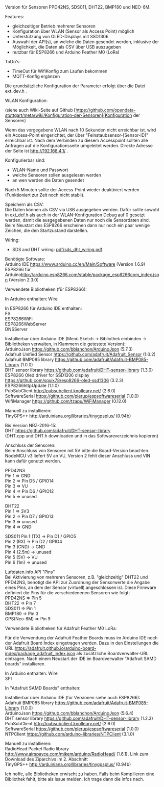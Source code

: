 Version für Sensoren PPD42NS, SDS011, DHT22, BMP180 und NEO-6M.  

Features:  
- gleichzeitiger Betrieb mehrerer Sensoren  
- Konfiguration über WLAN (Sensor als Access Point) möglich  
- Unterstützung von OLED-Displays mit SSD1306  
- Auswahl der API(s), an welche die Daten gesendet werden, inklusive der Möglichkeit, die Daten als CSV über USB auszugeben   
- nutzbar für ESP8266 und Arduino Feather M0 (LoRa)

ToDo's:
- TimeOut für WifiKonfig zum Laufen bekommen
- MQTT-Konfig ergänzen

Die grundsätzliche Konfiguration der Parameter erfolgt über die Datei ext_dev.h .
  
WLAN Konfiguration:

(siehe auch Wiki-Seite auf Github [https://github.com/opendata-stuttgart/meta/wiki/Konfiguration-der-Sensoren](Konfiguration der Sensoren)  

Wenn das vorgegebene WLAN nach 10 Sekunden nicht erreichbar ist, wird ein Access-Point eingerichtet, der über "Feinstaubsensor-\[Sensor-ID\]" erreichbar ist. Nach dem Verbinden zu diesem Accesspoint sollten alle Anfragen auf die Konfigurationsseite umgeleitet werden. Direkte Adresse der Seite ist http://192.168.4.1/ .

Konfigurierbar sind:  
- WLAN-Name und Passwort  
- welche Sensoren sollen ausgelesen werden  
- an wen werden die Daten gesendet  
  
Nach 5 Minuten sollte der Access-Point wieder deaktiviert werden (Funktioniert zur Zeit noch nicht stabil).  
  
  
Speichern als CSV:  
Die Daten können als CSV via USB ausgegeben werden. Dafür sollte sowohl in ext_def.h als auch in der WLAN-Konfiguration Debug auf 0 gesetzt werden, damit die ausgegebenen Daten nur noch die Sensordaten sind. Beim Neustart des ESP8266 erscheinen dann nur noch ein paar wenige Zeichen, die den Startzustand darstellen.  
  
Wiring:

* SDS and DHT wiring: [pdf/sds_dht_wiring.pdf](pdf/sds_dht_wiring.pdf)

Benötigte Software:  
Arduino IDE <https://www.arduino.cc/en/Main/Software>  (Version 1.6.9)
ESP8266 für Arduino<http://arduino.esp8266.com/stable/package_esp8266com_index.json> (Version 2.3.0)  
  
  
Verwendete Bibliotheken (für ESP8266):  
  
In Arduino enthalten:
Wire

In ESP8266 für Arduino IDE enthalten:  
FS  
ESP8266WiFi  
ESP8266WebServer  
DNSServer  
  
Installierbar über Arduino IDE (Menü Sketch -> Bibliothek einbinden -> Bibliotheken verwalten, in Klammern die getestete Version):  
ArduinoJson <https://github.com/bblanchon/ArduinoJson> (5.7.3)  
Adafruit Unified Sensor <https://github.com/adafruit/Adafruit_Sensor> (1.0.2)  
Adafruit BMP085 library <https://github.com/adafruit/Adafruit-BMP085-Library> (1.0.0)  
DHT sensor library <https://github.com/adafruit/DHT-sensor-library> (1.3.0)  
ESP8266 Oled driver for SSD1306 display <https://github.com/squix78/esp8266-oled-ssd1306> (3.2.3)  
ESP8266httpUpdate (1.1.0)  
PubSubClient <http://pubsubclient.knolleary.net/> (2.6.0)  
SoftwareSerial <https://github.com/plerup/espsoftwareserial> (1.0.0)  
WifiManager <https://github.com/tzapu/WiFiManager> (0.12.0)  
  
Manuell zu installieren:  
TinyGPS++ <http://arduiniana.org/libraries/tinygpsplus/> (0.94b)  
  
  
Bis Version NRZ-2016-15:  
DHT <https://github.com/adafruit/DHT-sensor-library>  
(DHT.cpp und DHT.h downloaden und in das Softwareverzeichnis kopieren)  
  
  
Anschluss der Sensoren:  
Beim Anschluss von Sensoren mit 5V bitte die Board-Version beachten. NodeMCU v3 liefert 5V an VU, Version 2 fehlt dieser Anschluss und VIN kann dafür genutzt werden.  
  
PPD42NS  
Pin 1 => GND  
Pin 2 => Pin D5 / GPIO14  
Pin 3 => VU  
Pin 4 => Pin D6 / GPIO12  
Pin 5 => unused  
  
DHT22  
Pin 1 => 3V3  
Pin 2 => Pin D7 / GPIO13  
Pin 3 => unused  
Pin 4 => GND  

SDS011
Pin 1 (TX)   -> Pin D1 / GPIO5  
Pin 2 (RX)   -> Pin D2 / GPIO4  
Pin 3 (GND)  -> GND  
Pin 4 (2.5m) -> unused  
Pin 5 (5V)   -> VU  
Pin 6 (1m)   -> unused  
  
  
Luftdaten.info API "Pins"  
Bei Aktivierung von mehreren Sensoren, z.B. "gleichzeitig" DHT22 und PPD42NS, benötigt die API zur Zuordnung der Sensorwerte die Angabe eines Pins, an dem der Sensor (virtuell) angeschlossen ist.
Diese Firmware definiert die Pins für die verschiedenenen Sensoren wie folgt:  
PPD42NS => Pin 5  
DHT22 => Pin 7  
SDS011 => Pin 1  
BMP180 => Pin 3  
GPS(Neo-6M) => Pin 9  
  
  
Verwendete Bibliotheken für Adafruit Feather M0 LoRa:  

Für die Verwendung der Adafruit Feather Boards muss im Arduino IDE noch der Adafruit Board Index eingetragen werden. Dazu in den Einstellungen die URL 
https://adafruit.github.io/arduino-board-index/package_adafruit_index.json als zusätzliche Boardverwalter-URL eintragen. Nach einem Neustart der IDE im Boardverwalter "Adafruit SAMD boards" installieren.
  
In Arduino enthalten:
Wire  
SPI  
  
In "Adafruit SAMD Boards" enthalten:  
  
  
Installierbar über Arduino IDE (für Versionen siehe auch ESP8266):  
Adafruit BMP085 library <https://github.com/adafruit/Adafruit-BMP085-Library> (1.0.0)  
ArduinoJson <https://github.com/bblanchon/ArduinoJson> (5.6.4)  
DHT sensor library <https://github.com/adafruit/DHT-sensor-library> (1.2.3)  
PubSubClient <http://pubsubclient.knolleary.net/> (2.6.0)  
SoftwareSerial <https://github.com/plerup/espsoftwareserial> (1.0.0)  
NTPClient <https://github.com/arduino-libraries/NTPClient> (3.1.0)  
  
Manuell zu installieren:  
RadioHead Packet Radio library <http://www.airspayce.com/mikem/arduino/RadioHead/> (1.6.1), Link zum Download des Ziparchivs im 2. Abschnitt  
TinyGPS++ <http://arduiniana.org/libraries/tinygpsplus/> (0.94b)  
  
Ich hoffe, alle Bibliotheken erwischt zu haben. Falls beim Kompilieren eine Bibliothek fehlt, bitte als Issue melden. Ich trage dann die Infos nach.  
